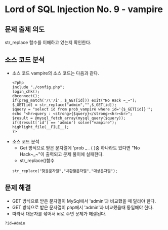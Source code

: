 # Lord of SQL Injection No. 9 - vampire
## 문제 출제 의도
str_replace 함수를 이해하고 있는지 확인한다.
## 소스 코드 분석
+ 소스 코드
vampire의 소스 코드는 다음과 같다.
    ~~~
    <?php 
    include "./config.php"; 
    login_chk(); 
    dbconnect(); 
    if(preg_match('/\'/i', $_GET[id])) exit("No Hack ~_~"); 
    $_GET[id] = str_replace("admin","",$_GET[id]); 
    $query = "select id from prob_vampire where id='{$_GET[id]}'";
    echo "<hr>query : <strong>{$query}</strong><hr><br>"; 
    $result = @mysql_fetch_array(mysql_query($query)); 
    if($result['id'] == 'admin') solve("vampire"); 
    highlight_file(__FILE__); 
    ?>
    ~~~
+ 소스 코드 분석
    - Get 방식으로 받은 문자열에 'prob _ . ( )중 하나라도 있다면 "No Hack~_~"이 출력되고 문제 풀이에 실패한다.
    - str_replace()함수
    ~~~
    str_replace("찾을문자열","치환할문자열","대상문자열");
    ~~~
## 문제 해결
+ GET 방식으로 받은 문자열이 MySql에서 'admin'과 비교했을 때 달라야 한다.
+ GET 방식으로 받은 문자열이 php에서 'admin'과 비교했을때 동일해야 한다.
+ 따라서 대문자를 섞어서 id로 주면 문제가 해결된다.
~~~
?id=Admin
~~~